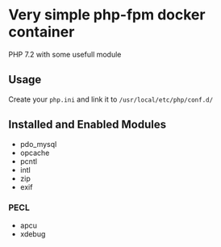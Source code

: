 # Very simple php-fpm docker container

PHP 7.2 with some usefull module

## Usage

Create your `php.ini` and link it to `/usr/local/etc/php/conf.d/`

## Installed and Enabled Modules

- pdo_mysql 
- opcache 
- pcntl 
- intl 
- zip 
- exif

### PECL

- apcu
- xdebug

